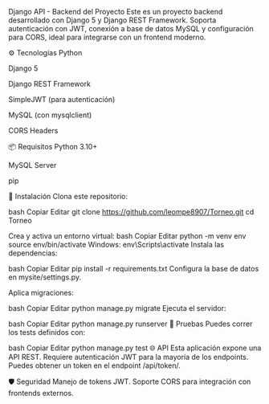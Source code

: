 Django API - Backend del Proyecto
Este es un proyecto backend desarrollado con Django 5 y Django REST Framework. Soporta autenticación con JWT, conexión a base de datos MySQL y configuración para CORS, ideal para integrarse con un frontend moderno.

⚙️ Tecnologías
Python

Django 5

Django REST Framework

SimpleJWT (para autenticación)

MySQL (con mysqlclient)

CORS Headers

📦 Requisitos
Python 3.10+

MySQL Server

pip

🔧 Instalación
Clona este repositorio:

bash
Copiar
Editar
git clone https://github.com/leompe8907/Torneo.git
cd Torneo

Crea y activa un entorno virtual:
bash
Copiar
Editar
python -m venv env
source env/bin/activate
Windows: env\\Scripts\\activate
Instala las dependencias:

bash
Copiar
Editar
pip install -r requirements.txt
Configura la base de datos en mysite/settings.py.

Aplica migraciones:

bash
Copiar
Editar
python manage.py migrate
Ejecuta el servidor:

bash
Copiar
Editar
python manage.py runserver
🧪 Pruebas
Puedes correr los tests definidos con:

bash
Copiar
Editar
python manage.py test
🌐 API
Esta aplicación expone una API REST. Requiere autenticación JWT para la mayoría de los endpoints. Puedes obtener un token en el endpoint /api/token/.

🛡️ Seguridad
Manejo de tokens JWT.
Soporte CORS para integración con frontends externos.